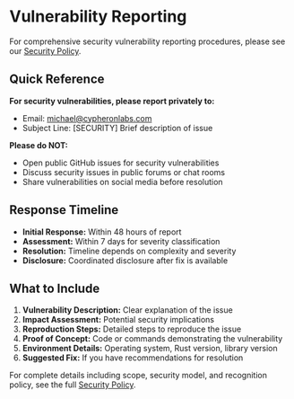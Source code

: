 # Vulnerability Reporting

For comprehensive security vulnerability reporting procedures, please see our [Security Policy](../../SECURITY.md).

## Quick Reference

**For security vulnerabilities, please report privately to:**
- Email: michael@cypheronlabs.com  
- Subject Line: [SECURITY] Brief description of issue

**Please do NOT:**
- Open public GitHub issues for security vulnerabilities
- Discuss security issues in public forums or chat rooms
- Share vulnerabilities on social media before resolution

## Response Timeline

- **Initial Response:** Within 48 hours of report
- **Assessment:** Within 7 days for severity classification  
- **Resolution:** Timeline depends on complexity and severity
- **Disclosure:** Coordinated disclosure after fix is available

## What to Include

1. **Vulnerability Description:** Clear explanation of the issue
2. **Impact Assessment:** Potential security implications
3. **Reproduction Steps:** Detailed steps to reproduce the issue
4. **Proof of Concept:** Code or commands demonstrating the vulnerability
5. **Environment Details:** Operating system, Rust version, library version
6. **Suggested Fix:** If you have recommendations for resolution

For complete details including scope, security model, and recognition policy, see the full [Security Policy](../../SECURITY.md).